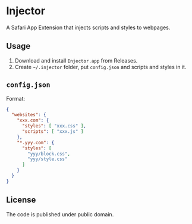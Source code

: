 # Injector

A Safari App Extension that injects scripts and styles to webpages.

## Usage

1. Download and install `Injector.app` from Releases.
2. Create `~/.injector` folder, put `config.json` and scripts and styles in it.

## `config.json`

Format:

```json
{
  "websites": {
    "xxx.com": {
      "styles": [ "xxx.css" ],
      "scripts": [ "xxx.js" ]
    },
    "*.yyy.com": {
      "styles": [
        "yyy/block.css",
        "yyy/style.css"
      ]
    }
  }
}
```

## License

The code is published under public domain.
